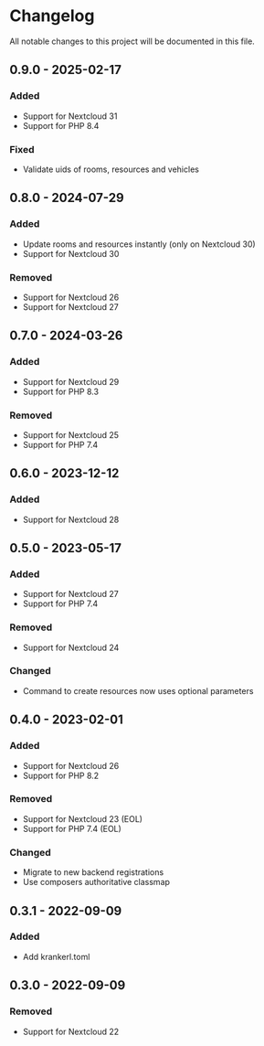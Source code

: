 <!--
  - SPDX-FileCopyrightText: 2022 Nextcloud GmbH and Nextcloud contributors
  - SPDX-License-Identifier: AGPL-3.0-or-later
-->
# Changelog
All notable changes to this project will be documented in this file.

## 0.9.0 - 2025-02-17
### Added
- Support for Nextcloud 31
- Support for PHP 8.4
### Fixed
- Validate uids of rooms, resources and vehicles

## 0.8.0 - 2024-07-29
### Added
- Update rooms and resources instantly (only on Nextcloud 30)
- Support for Nextcloud 30
### Removed
- Support for Nextcloud 26
- Support for Nextcloud 27

## 0.7.0 - 2024-03-26
### Added
- Support for Nextcloud 29
- Support for PHP 8.3
### Removed
- Support for Nextcloud 25
- Support for PHP 7.4

## 0.6.0 - 2023-12-12
### Added
- Support for Nextcloud 28

## 0.5.0 - 2023-05-17
### Added
- Support for Nextcloud 27
- Support for PHP 7.4
### Removed
- Support for Nextcloud 24
### Changed
- Command to create resources now uses optional parameters

## 0.4.0 - 2023-02-01
### Added
- Support for Nextcloud 26
- Support for PHP 8.2
### Removed
- Support for Nextcloud 23 (EOL)
- Support for PHP 7.4 (EOL)
### Changed
- Migrate to new backend registrations
- Use composers authoritative classmap

## 0.3.1 - 2022-09-09
### Added
- Add krankerl.toml

## 0.3.0 - 2022-09-09
### Removed
- Support for Nextcloud 22
